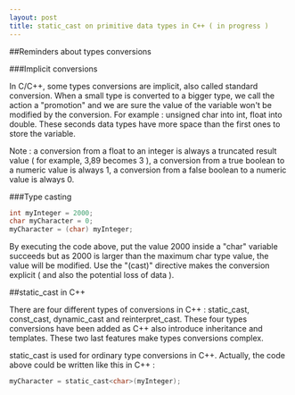 ```yaml
---
layout: post
title: static_cast on primitive data types in C++ ( in progress )
---
```


##Reminders about types conversions

###Implicit conversions

In C/C++, some types conversions are implicit, also called standard conversion. When a small type is converted to a bigger type, we call the action a "promotion" and we are sure the value of the variable won't be modified by the conversion. For example : unsigned char into int, float into double. These seconds data types have more space than the first ones to store the variable.

Note : a conversion from a float to an integer is always a truncated result value ( for example, 3,89 becomes 3 ), a conversion from a true boolean to a numeric value is always 1, a conversion from a false boolean to a numeric value is always 0.

###Type casting

```c
int myInteger = 2000;
char myCharacter = 0;
myCharacter = (char) myInteger;
```

By executing the code above, put the value 2000 inside a "char" variable succeeds but as 2000 is larger than the maximum char type value, the value will be modified. Use the "(cast)" directive makes the conversion explicit ( and also the potential loss of data ).

##static_cast in C++

There are four different types of conversions in C++ : static_cast, const_cast, dynamic_cast and reinterpret_cast. These four types conversions have been added as C++ also introduce inheritance and templates. These two last features make types conversions complex.

static_cast is used for ordinary type conversions in C++. Actually, the code above could be written like this in C++ :

```c
myCharacter = static_cast<char>(myInteger);
```
